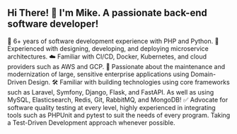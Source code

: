 ## Hi There! 👋 I'm Mike. A passionate back-end software developer!
🚀 6+ years of software development experience with PHP and Python.
🔧 Experienced with designing, developing, and deploying microservice architectures.
☁️ Familiar with CI/CD, Docker, Kubernetes, and cloud providers such as AWS and GCP.
💼 Passionate about the maintenance and modernization of large, sensitive enterprise applications using Domain-Driven Design.
🛠️ Familiar with building technologies using core frameworks such as Laravel, Symfony, Django, Flask, and FastAPI. As well as using MySQL, Elasticsearch, Redis, Git, RabbitMQ, and MongoDB!
✅ Advocate for software quality testing at every level, highly experienced in integrating tools such as PHPUnit and pytest to suit the needs of every program. Taking a Test-Driven Development approach whenever possible.

